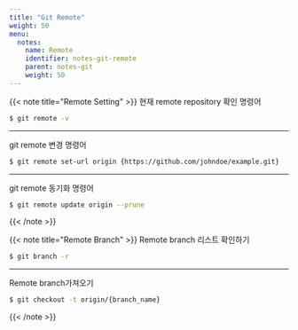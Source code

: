 ```yaml
---
title: "Git Remote"
weight: 50
menu:
  notes:
    name: Remote
    identifier: notes-git-remote
    parent: notes-git
    weight: 50
---
```


<!-- Remote Setting -->
{{< note title="Remote Setting" >}}
현재 remote repository 확인 명령어
```bash
$ git remote -v
```
---
git remote 변경 명령어
```bash
$ git remote set-url origin {https://github.com/johndoe/example.git}
```
---
git remote 동기화 명령어
```bash
$ git remote update origin --prune
```
{{< /note >}}

<!-- Remote Branch -->
{{< note title="Remote Branch" >}}
Remote branch 리스트 확인하기
```bash
$ git branch -r
```
---
Remote branch가져오기
```bash
$ git checkout -t origin/{branch_name}
```
{{< /note >}}
